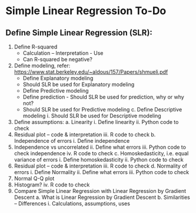 # Simple Linear Regression To-Do

## Define Simple Linear Regression (SLR):
1.	Define R-squared
    * Calculation – Interpretation - Use
    * Can R-squared be negative?
2.	Define modeling, refer: https://www.stat.berkeley.edu/~aldous/157/Papers/shmueli.pdf
    *	Define Explanatory modeling
     * Should SLR be used for Explanatory modeling
    * Define Predictive modeling
     * Define prediction - Should SLR be used for prediction, why or why not?
     * Should SLR be used for Predictive modeling
c.	Define Descriptive modeling
i.	Should SLR be used for Descriptive modeling
3.	Define assumptions:
a.	Linearity
i.	Define linearity
ii.	Python code to check
1.	Residual plot – code & interpretation
iii.	R code to check
b.	Independence of errors
i.	Define independence
1.	Independence vs uncorrelated
ii.	Define what errors
iii.	Python code to check independence
iv.	R code to check
c.	Homoskedasticity, i.e. equal variance of errors
i.	Define homoskedasticity
ii.	Python code to check
1.	Residual plot – code & interpretation 
iii.	R code to check
d.	Normality of errors
i.	Define Normality
ii.	Define what errors
iii.	Python code to check
1.	Normal Q-Q plot
2.	Histogram?
iv.	R code to check
4.	Compare Simple Linear Regression with Linear Regression by Gradient Descent
a.	What is Linear Regression by Gradient Descent
b.	Similarities – Differences 
i.	Calculations, assumptions, uses
